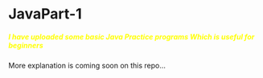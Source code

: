 # JavaPart-1

<h5 style="color:yellow;">I have uploaded some basic Java Practice programs Which is useful for beginners </h5>
<p> More explanation is coming soon on this repo... </p>
